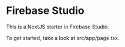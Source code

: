 # Firebase Studio

This is a NextJS starter in Firebase Studio.

To get started, take a look at src/app/page.tsx.


